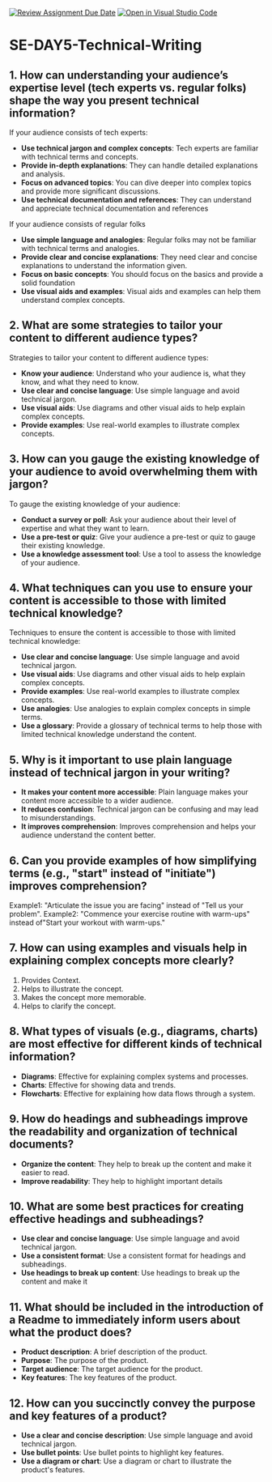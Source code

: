 [![Review Assignment Due Date](https://classroom.github.com/assets/deadline-readme-button-22041afd0340ce965d47ae6ef1cefeee28c7c493a6346c4f15d667ab976d596c.svg)](https://classroom.github.com/a/zsAR-pyY)
[![Open in Visual Studio Code](https://classroom.github.com/assets/open-in-vscode-2e0aaae1b6195c2367325f4f02e2d04e9abb55f0b24a779b69b11b9e10269abc.svg)](https://classroom.github.com/online_ide?assignment_repo_id=17167931&assignment_repo_type=AssignmentRepo)
# SE-DAY5-Technical-Writing
## 1. How can understanding your audience’s expertise level (tech experts vs. regular folks) shape the way you present technical information?
If your audience consists of tech experts:
-   **Use technical jargon and complex concepts**: Tech experts are familiar with technical terms and concepts.
-   **Provide in-depth explanations**: They can handle detailed explanations and analysis.
-   **Focus on advanced topics**: You can dive deeper into complex topics and provide more significant discussions.
-   **Use technical documentation and references**: They can understand and appreciate technical documentation and references

If your audience consists of regular folks
-   **Use simple language and analogies**: Regular folks may not be familiar with technical terms and analogies.
-   **Provide clear and concise explanations**: They need clear and concise explanations to understand the information given.
-   **Focus on basic concepts**: You should focus on the basics and provide a solid foundation
-   **Use visual aids and examples**: Visual aids and examples can help them understand complex concepts.

## 2. What are some strategies to tailor your content to different audience types?
Strategies to tailor your content to different audience types:
-   **Know your audience**: Understand who your audience is, what they know, and what they need to know.
-   **Use clear and concise language**: Use simple language and avoid technical jargon.
-   **Use visual aids**: Use diagrams and other visual aids to help explain complex concepts.
-   **Provide examples**: Use real-world examples to illustrate complex concepts.

## 3. How can you gauge the existing knowledge of your audience to avoid overwhelming them with jargon?
To gauge the existing knowledge of your audience:
-   **Conduct a survey or poll**: Ask your audience about their level of expertise and what they want to learn.
-   **Use a pre-test or quiz**: Give your audience a pre-test or quiz to gauge their existing knowledge.
-   **Use a knowledge assessment tool**: Use a tool to assess the knowledge of your audience. 

## 4. What techniques can you use to ensure your content is accessible to those with limited technical knowledge?
Techniques to ensure the content is accessible to those with limited technical knowledge:
-   **Use clear and concise language**: Use simple language and avoid technical jargon.
-   **Use visual aids**: Use diagrams and other visual aids to help explain complex concepts.
-   **Provide examples**: Use real-world examples to illustrate complex concepts.
-   **Use analogies**: Use analogies to explain complex concepts in simple terms.
-   **Use a glossary**: Provide a glossary of technical terms to help those with limited
technical knowledge understand the content.
## 5. Why is it important to use plain language instead of technical jargon in your writing?
-   **It makes your content more accessible**: Plain language makes your content more accessible to a wider
audience.
-   **It reduces confusion**: Technical jargon can be confusing and may lead to misunderstandings.
-   **It improves comprehension**: Improves comprehension and helps your audience understand the
content better.

## 6. Can you provide examples of how simplifying terms (e.g., "start" instead of "initiate") improves comprehension?
Example1: "Articulate the issue you are facing" instead of "Tell us your problem".
Example2: "Commence your exercise routine with warm-ups" instead of"Start your workout with warm-ups."
## 7. How can using examples and visuals help in explaining complex concepts more clearly?
1. Provides Context.
2. Helps to illustrate the concept.
3. Makes the concept more memorable.
4. Helps to clarify the concept.

## 8. What types of visuals (e.g., diagrams, charts) are most effective for different kinds of technical information?
-   **Diagrams**: Effective for explaining complex systems and processes.
-   **Charts**: Effective for showing data and trends.
-   **Flowcharts**: Effective for explaining how data flows through a system.

## 9. How do headings and subheadings improve the readability and organization of technical documents?
-   **Organize the content**: They help to break up the content and make it easier to read.
-   **Improve readability**: They help to highlight important details
## 10. What are some best practices for creating effective headings and subheadings?
-   **Use clear and concise language**: Use simple language and avoid technical jargon.
-   **Use a consistent format**: Use a consistent format for headings and subheadings.
-   **Use headings to break up content**: Use headings to break up the content and make it
## 11. What should be included in the introduction of a Readme to immediately inform users about what the product does?
-   **Product description**: A brief description of the product.
-   **Purpose**: The purpose of the product.
-   **Target audience**: The target audience for the product.
-   **Key features**: The key features of the product.
## 12. How can you succinctly convey the purpose and key features of a product?
-   **Use a clear and concise description**: Use simple language and avoid technical jargon.
-   **Use bullet points**: Use bullet points to highlight key features.
-   **Use a diagram or chart**: Use a diagram or chart to illustrate the product's features.

